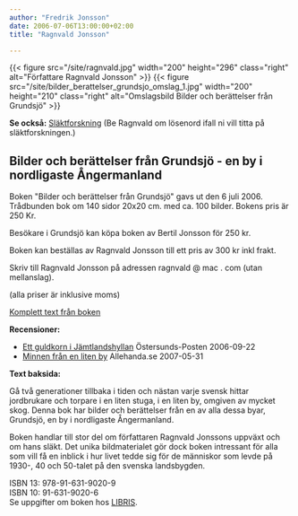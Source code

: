 ```yaml
---
author: "Fredrik Jonsson"
date: 2006-07-06T13:00:00+02:00
title: "Ragnvald Jonsson"

---
```


{{< figure src="/site/ragnvald.jpg" width="200" height="296" class="right" alt="Författare Ragnvald Jonsson" >}}
{{< figure src="/site/bilder_berattelser_grundsjo_omslag_1.jpg" width="200" height="210" class="right" alt="Omslagsbild Bilder och berättelser från Grundsjö" >}}

**Se också:** [Släktforskning](http://xdeb.org/fj_items/reunion/) (Be Ragnvald om lösenord ifall ni vill titta på släktforskningen.)

## Bilder och berättelser från Grundsjö - en by i nordligaste Ångermanland

Boken "Bilder och berättelser från Grundsjö" gavs ut den 6 juli 2006. Trådbunden bok om 140 sidor 20x20 cm. med ca. 100 bilder. Bokens pris är 250 Kr.

Besökare i Grundsjö kan köpa boken av Bertil Jonsson för 250 kr.

Boken kan beställas av Ragnvald Jonsson till ett pris av 300 kr inkl frakt.

Skriv till Ragnvald Jonsson på adressen ragnvald @ mac . com (utan mellanslag).

(alla priser är inklusive moms)

[Komplett text från boken](/ragnvald/bilder-berattelser-grundsjo)

**Recensioner:**

* [Ett guldkorn i Jämtlandshyllan](http://www.op.se/parser.php?level1=4&level2=12&id=704835) Östersunds-Posten 2006-09-22
* [Minnen från en liten by](http://allehanda.se/avdelning/kultur/7927) Allehanda.se 2007-05-31

**Text baksida:**

Gå två generationer tillbaka i tiden och nästan varje svensk hittar jordbrukare och torpare i en liten stuga, i en liten by, omgiven av mycket skog. Denna bok har bilder och berättelser från en av alla dessa byar, Grundsjö, en by i nordligaste Ångermanland.

Boken handlar till stor del om författaren Ragnvald Jonssons uppväxt och om hans släkt. Det unika bildmaterialet gör dock boken intressant för alla som vill få en inblick i hur livet tedde sig för de människor som levde på 1930-, 40 och 50-talet på den svenska landsbygden.

ISBN 13: 978-91-631-9020-9  
ISBN 10: 91-631-9020-6  
Se uppgifter om boken hos [LIBRIS](http://libris.kb.se/bib/10579041).
